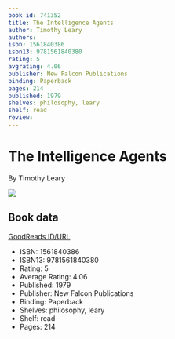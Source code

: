 ```yaml
---
book id: 741352
title: The Intelligence Agents
author: Timothy Leary
authors: 
isbn: 1561840386
isbn13: 9781561840380
rating: 5
avgrating: 4.06
publisher: New Falcon Publications
binding: Paperback
pages: 214
published: 1979
shelves: philosophy, leary
shelf: read
review: 
---
```


# The Intelligence Agents

By Timothy Leary

![](https://i.gr-assets.com/images/S/compressed.photo.goodreads.com/books/1347330450l/741352.jpg)

## Book data

[GoodReads ID/URL](https://www.goodreads.com/book/show/741352)

- ISBN: 1561840386
- ISBN13: 9781561840380
- Rating: 5
- Average Rating: 4.06
- Published: 1979
- Publisher: New Falcon Publications
- Binding: Paperback
- Shelves: philosophy, leary
- Shelf: read
- Pages: 214

